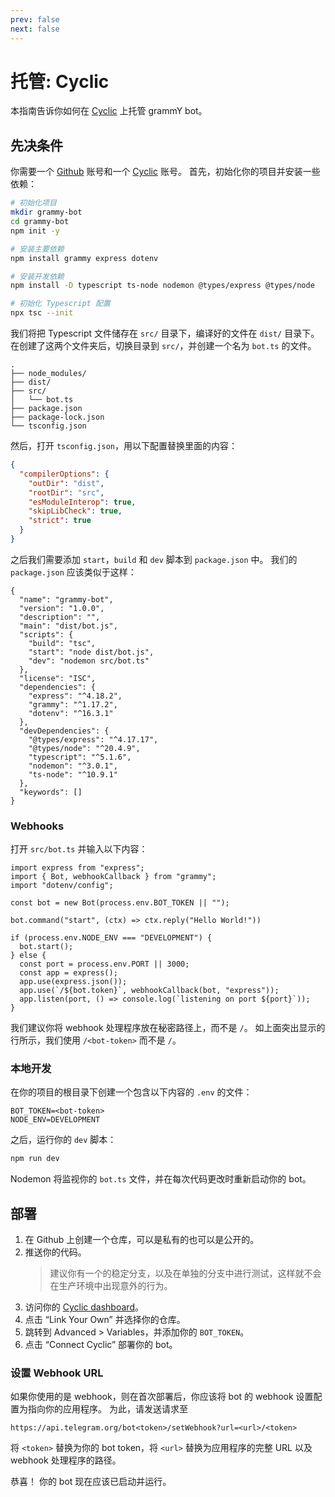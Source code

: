 ```yaml
---
prev: false
next: false
---
```


# 托管: Cyclic

本指南告诉你如何在 [Cyclic](https://cyclic.sh) 上托管 grammY bot。

## 先决条件

你需要一个 [Github](https://github.com) 账号和一个 [Cyclic](https://cyclic.sh) 账号。
首先，初始化你的项目并安装一些依赖：

```sh
# 初始化项目
mkdir grammy-bot
cd grammy-bot
npm init -y

# 安装主要依赖
npm install grammy express dotenv

# 安装开发依赖
npm install -D typescript ts-node nodemon @types/express @types/node

# 初始化 Typescript 配置
npx tsc --init
```

我们将把 Typescript 文件储存在 `src/` 目录下，编译好的文件在 `dist/` 目录下。
在创建了这两个文件夹后，切换目录到 `src/`，并创建一个名为 `bot.ts` 的文件。

```asciiart:no-line-numbers
.
├── node_modules/
├── dist/
├── src/
│   └── bot.ts
├── package.json
├── package-lock.json
└── tsconfig.json
```

然后，打开 `tsconfig.json`，用以下配置替换里面的内容：

```json
{
  "compilerOptions": {
    "outDir": "dist",
    "rootDir": "src",
    "esModuleInterop": true,
    "skipLibCheck": true,
    "strict": true
  }
}
```

之后我们需要添加 `start`，`build` 和 `dev` 脚本到 `package.json` 中。
我们的 `package.json` 应该类似于这样：

```json{6-10}
{
  "name": "grammy-bot",
  "version": "1.0.0",
  "description": "",
  "main": "dist/bot.js",
  "scripts": {
    "build": "tsc",
    "start": "node dist/bot.js",
    "dev": "nodemon src/bot.ts"
  },
  "license": "ISC",
  "dependencies": {
    "express": "^4.18.2",
    "grammy": "^1.17.2",
    "dotenv": "^16.3.1"
  },
  "devDependencies": {
    "@types/express": "^4.17.17",
    "@types/node": "^20.4.9",
    "typescript": "^5.1.6",
    "nodemon": "^3.0.1",
    "ts-node": "^10.9.1"
  },
  "keywords": []
}
```

### Webhooks

打开 `src/bot.ts` 并输入以下内容：

```ts{15}
import express from "express";
import { Bot, webhookCallback } from "grammy";
import "dotenv/config";

const bot = new Bot(process.env.BOT_TOKEN || "");

bot.command("start", (ctx) => ctx.reply("Hello World!"))

if (process.env.NODE_ENV === "DEVELOPMENT") {
  bot.start();
} else {
  const port = process.env.PORT || 3000;
  const app = express();
  app.use(express.json());
  app.use(`/${bot.token}`, webhookCallback(bot, "express"));
  app.listen(port, () => console.log(`listening on port ${port}`));
}
```

我们建议你将 webhook 处理程序放在秘密路径上，而不是 `/`。
如上面突出显示的行所示，我们使用 `/<bot-token>` 而不是 `/`。

### 本地开发

在你的项目的根目录下创建一个包含以下内容的 `.env` 的文件：

```text
BOT_TOKEN=<bot-token>
NODE_ENV=DEVELOPMENT
```

之后，运行你的 `dev` 脚本：

```sh
npm run dev
```

Nodemon 将监视你的 `bot.ts` 文件，并在每次代码更改时重新启动你的 bot。

## 部署

1. 在 Github 上创建一个仓库，可以是私有的也可以是公开的。
2. 推送你的代码。
   > 建议你有一个的稳定分支，以及在单独的分支中进行测试，这样就不会在生产环境中出现意外的行为。
3. 访问你的 [Cyclic dashboard](https://app.cyclic.sh)。
4. 点击 “Link Your Own” 并选择你的仓库。
5. 跳转到 Advanced > Variables，并添加你的 `BOT_TOKEN`。
6. 点击 “Connect Cyclic” 部署你的 bot。

### 设置 Webhook URL

如果你使用的是 webhook，则在首次部署后，你应该将 bot 的 webhook 设置配置为指向你的应用程序。
为此，请发送请求至

```text
https://api.telegram.org/bot<token>/setWebhook?url=<url>/<token>
```

将 `<token>` 替换为你的 bot token，将 `<url>` 替换为应用程序的完整 URL 以及 webhook 处理程序的路径。

恭喜！
你的 bot 现在应该已启动并运行。
